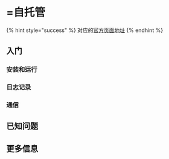# =自托管

{% hint style="success" %}
对应的[官方页面地址](https://docs.passwordless.dev/guide/self-hosting.html)
{% endhint %}

## 入门

### 安装和运行 <a href="#installation-and-running" id="installation-and-running"></a>

### 日志记录 <a href="#logging" id="logging"></a>

### 通信 <a href="#communication" id="communication"></a>

## 已知问题 <a href="#known-issues" id="known-issues"></a>

## 更多信息 <a href="#more-information" id="more-information"></a>
